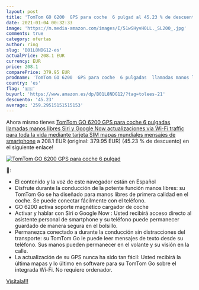 ```yaml
---
layout: post
title: 'TomTom GO 6200  GPS para coche  6 pulgad al 45.23 % de descuento'
date: 2021-01-04 00:32:33
image: 'https://m.media-amazon.com/images/I/51wSHyvH0LL._SL200_.jpg'
comments: true
category: ofertas
author: ring
slug: 'B01L8NDG12-es'
actualPrice: 208.1 EUR
currency: EUR
price: 208.1
comparePrice: 379.95 EUR
prodname: 'TomTom GO 6200  GPS para coche  6 pulgadas  llamadas manos libres  Siri y Google Now  actualizaciones via Wi-Fi  traffic para toda la vida mediante tarjeta SIM  mapas mundiales  mensajes de smartphone'
country: 'es'
flag: '🇪🇸'
buyurl: 'https://www.amazon.es/dp/B01L8NDG12/?tag=tolees-21'
descuento: '45.23'
average: '259.29515151515153'
---
```


Ahora mismo tienes [TomTom GO 6200  GPS para coche  6 pulgadas  llamadas manos libres  Siri y Google Now  actualizaciones via Wi-Fi  traffic para toda la vida mediante tarjeta SIM  mapas mundiales  mensajes de smartphone](https://www.amazon.es/dp/B01L8NDG12/?tag=tolees-21) a 208.1 EUR (original: 379.95 EUR) (45.23 %  de descuento) en el siguiente enlace!

[![TomTom GO 6200  GPS para coche  6 pulgad](https://m.media-amazon.com/images/I/51wSHyvH0LL._SL200_.jpg)](https://www.amazon.es/dp/B01L8NDG12/?tag=tolees-21)

🔎:

- El contenido y la voz de este navegador están en Español
- Disfrute durante la conducción de la potente función manos libres: su TomTom Go se ha diseñado para manos libres de primera calidad en el coche. Se puede conectar fácilmente con el teléfono.
- GO 6200 activa soporte magnético cargador de coche
- Activar y hablar con Siri o Google Now : Usted recibirá acceso directo al asistente personal de smartphone y su teléfono puede permanecer guardado de manera segura en el bolsillo.
- Permanezca conectado a durante la conducción sin distracciones del transporte: su TomTom Go le puede leer mensajes de texto desde su teléfono. Sus manos pueden permanecer en el volante y su visión en la calle.
- La actualización de su GPS nunca ha sido tan fácil: Usted recibirá la última mapas y lo último en software para su TomTom Go sobre el integrada Wi-Fi. No requiere ordenador.

[Visítala!!!](https://www.amazon.es/dp/B01L8NDG12/?tag=tolees-21)
